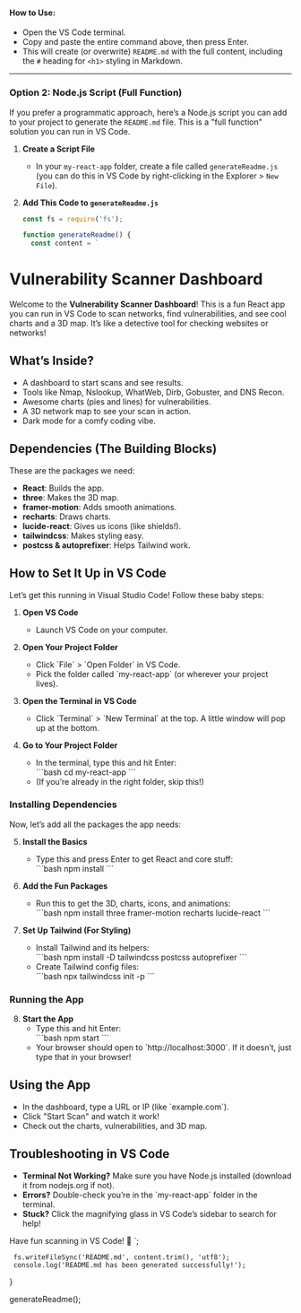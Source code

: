 
#### How to Use:
- Open the VS Code terminal.
- Copy and paste the entire command above, then press Enter.
- This will create (or overwrite) `README.md` with the full content, including the `#` heading for `<h1>` styling in Markdown.

---

### Option 2: Node.js Script (Full Function)
If you prefer a programmatic approach, here’s a Node.js script you can add to your project to generate the `README.md` file. This is a "full function" solution you can run in VS Code.

1. **Create a Script File**  
   - In your `my-react-app` folder, create a file called `generateReadme.js` (you can do this in VS Code by right-clicking in the Explorer > `New File`).

2. **Add This Code to `generateReadme.js`**  
   ```javascript
   const fs = require('fs');

   function generateReadme() {
     const content = `
# Vulnerability Scanner Dashboard

Welcome to the **Vulnerability Scanner Dashboard**! This is a fun React app you can run in VS Code to scan networks, find vulnerabilities, and see cool charts and a 3D map. It’s like a detective tool for checking websites or networks!

## What’s Inside?

- A dashboard to start scans and see results.
- Tools like Nmap, Nslookup, WhatWeb, Dirb, Gobuster, and DNS Recon.
- Awesome charts (pies and lines) for vulnerabilities.
- A 3D network map to see your scan in action.
- Dark mode for a comfy coding vibe.

## Dependencies (The Building Blocks)

These are the packages we need:

- **React**: Builds the app.
- **three**: Makes the 3D map.
- **framer-motion**: Adds smooth animations.
- **recharts**: Draws charts.
- **lucide-react**: Gives us icons (like shields!).
- **tailwindcss**: Makes styling easy.
- **postcss & autoprefixer**: Helps Tailwind work.

## How to Set It Up in VS Code

Let’s get this running in Visual Studio Code! Follow these baby steps:

1. **Open VS Code**  
   - Launch VS Code on your computer.

2. **Open Your Project Folder**  
   - Click \`File\` > \`Open Folder\` in VS Code.  
   - Pick the folder called \`my-react-app\` (or wherever your project lives).

3. **Open the Terminal in VS Code**  
   - Click \`Terminal\` > \`New Terminal\` at the top. A little window will pop up at the bottom.

4. **Go to Your Project Folder**  
   - In the terminal, type this and hit Enter:  
     \`\`\`bash
     cd my-react-app
     \`\`\`  
   - (If you’re already in the right folder, skip this!)

### Installing Dependencies

Now, let’s add all the packages the app needs:

5. **Install the Basics**  
   - Type this and press Enter to get React and core stuff:  
     \`\`\`bash
     npm install
     \`\`\`

6. **Add the Fun Packages**  
   - Run this to get the 3D, charts, icons, and animations:  
     \`\`\`bash
     npm install three framer-motion recharts lucide-react
     \`\`\`

7. **Set Up Tailwind (For Styling)**  
   - Install Tailwind and its helpers:  
     \`\`\`bash
     npm install -D tailwindcss postcss autoprefixer
     \`\`\`  
   - Create Tailwind config files:  
     \`\`\`bash
     npx tailwindcss init -p
     \`\`\`

### Running the App

8. **Start the App**  
   - Type this and hit Enter:  
     \`\`\`bash
     npm start
     \`\`\`  
   - Your browser should open to \`http://localhost:3000\`. If it doesn’t, just type that in your browser!

## Using the App

- In the dashboard, type a URL or IP (like \`example.com\`).
- Click "Start Scan" and watch it work!
- Check out the charts, vulnerabilities, and 3D map.

## Troubleshooting in VS Code

- **Terminal Not Working?** Make sure you have Node.js installed (download it from nodejs.org if not).
- **Errors?** Double-check you’re in the \`my-react-app\` folder in the terminal.
- **Stuck?** Click the magnifying glass in VS Code’s sidebar to search for help!

Have fun scanning in VS Code! 🚀
     `;

     fs.writeFileSync('README.md', content.trim(), 'utf8');
     console.log('README.md has been generated successfully!');
   }

   generateReadme();